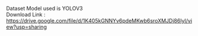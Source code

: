 Dataset Model used is YOLOV3 <br />
Download Link : https://drive.google.com/file/d/1K405kGNNYv6pdeMKwb6sroXMJDj86lyI/view?usp=sharing
